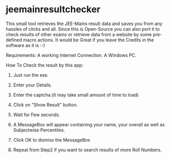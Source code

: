 # jeemainresultchecker
This small tool retrieves the JEE-Mains result data and saves you from any hassles of clicks and all.
Since this is Open-Source you can also port it to check results of other exams or retrieve data from a website by some pre-defined macro actions. It would be Great if you leave the Credits in the software as it is :-)

Requirements:
A working Internet Connection.
A Windows PC.

How To Check the result by this app:
1. Just run the exe.
2. Enter your Details.
3. Enter the captcha.(it may take small amount of time to load)
4. Click on "Show Result" button.
5. Wait for Few seconds.
6. A MessageBox will appear containing your name, your overall as well as Subjectwise Percentiles.
7. Click OK to dismiss the MessageBox

8. Repeat from Step2 if you want to search results of more Roll Numbers.
